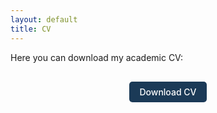 ```yaml
---
layout: default
title: CV
---
```


<p>Here you can download my academic CV:</p>

<div style="text-align:center; margin:30px 0;">
  <a href="CV.pdf" download
     style="
       display:inline-block;
       padding:8px 16px;
       font-size:1em;
       font-weight:500;
       color:#fff;
       background-color:#1B3A57;
       text-decoration:none;
       border-radius:5px;
       transition: background-color 0.3s;">
    Download CV
  </a>
</div>


